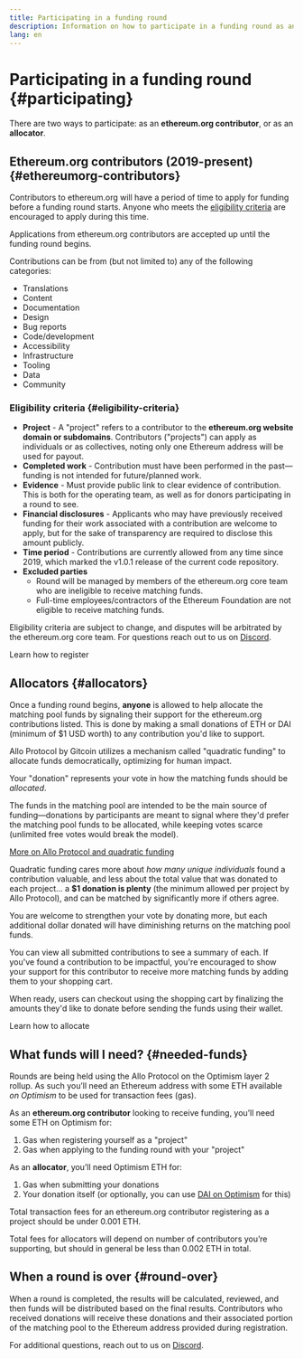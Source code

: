 ```yaml
---
title: Participating in a funding round
description: Information on how to participate in a funding round as an ethereum.org contributor or as an allocator
lang: en
---
```


# Participating in a funding round {#participating}

There are two ways to participate: as an **ethereum.org contributor**, or as an **allocator**.

## Ethereum.org contributors (2019-present) {#ethereumorg-contributors}

Contributors to ethereum.org will have a period of time to apply for funding before a funding round starts. Anyone who meets the [eligibility criteria](#eligibility-criteria) are encouraged to apply during this time.

Applications from ethereum.org contributors are accepted up until the funding round begins.

Contributions can be from (but not limited to) any of the following categories:

- <Emoji text="🌐" me={1} /> Translations
- <Emoji text="📝" me={1} /> Content
- <Emoji text="📖" me={1} /> Documentation
- <Emoji text="📐" me={1} /> Design
- <Emoji text="🐞" me={1} /> Bug reports
- <Emoji text="👩‍💻" me={1} /> Code/development
- <Emoji text="👨‍🦯" me={1} /> Accessibility
- <Emoji text="🏛️" me={1} /> Infrastructure
- <Emoji text="🔧" me={1} /> Tooling
- <Emoji text="💿" me={1} /> Data
- <Emoji text="🤝" me={1} /> Community

### Eligibility criteria {#eligibility-criteria}

- **Project** - A "project" refers to a contributor to the **ethereum.org website domain or subdomains**. Contributors ("projects") can apply as individuals or as collectives, noting only one Ethereum address will be used for payout.
- **Completed work** - Contribution must have been performed in the past—funding is not intended for future/planned work.
- **Evidence** - Must provide public link to clear evidence of contribution. This is both for the operating team, as well as for donors participating in a round to see.
- **Financial disclosures** - Applicants who may have previously received funding for their work associated with a contribution are welcome to apply, but for the sake of transparency are required to disclose this amount publicly.
- **Time period** - Contributions are currently allowed from any time since 2019, which marked the v1.0.1 release of the current code repository.
- **Excluded parties**
  - Round will be managed by members of the ethereum.org core team who are ineligible to receive matching funds.
  - Full-time employees/contractors of the Ethereum Foundation are not eligible to receive matching funds.

Eligibility criteria are subject to change, and disputes will be arbitrated by the ethereum.org core team. For questions reach out to us on [Discord](/discord/).

<ButtonLink href="/contributing/funding-rounds/participating/registering/">Learn how to register</ButtonLink>

## Allocators {#allocators}

Once a funding round begins, **anyone** is allowed to help allocate the matching pool funds by signaling their support for the ethereum.org contributions listed. This is done by making a small donations of ETH or DAI (minimum of $1 USD worth) to any contribution you'd like to support.

<ExpandableCard
title="Wait, I have to pay for this?"
contentPreview="Ethereum.org is using Allo Protocol by Gitcoin to execute funding rounds">
Allo Protocol by Gitcoin utilizes a mechanism called "quadratic funding" to allocate funds democratically, optimizing for human impact.

Your "donation" represents your vote in how the matching funds should be <em>allocated</em>.

The funds in the matching pool are intended to be the main source of funding—donations by participants are meant to signal where they'd prefer the matching pool funds to be allocated, while keeping votes scarce (unlimited free votes would break the model).

<p><a href="https://docs.allo.gitcoin.co/">More on Allo Protocol and quadratic funding</a></p>
</ExpandableCard>

<ExpandableCard
title="How much do I need to spend?"
contentPreview="$1 is the minimum—you can do more, but that will do">
Quadratic funding cares more about <em>how many unique individuals</em> found a contribution valuable, and less about the total value that was donated to each project... a <strong>$1 donation is plenty</strong> (the minimum allowed per project by Allo Protocol), and can be matched by significantly more if others agree.

You are welcome to strengthen your vote by donating more, but each additional dollar donated will have diminishing returns on the matching pool funds.
</ExpandableCard>

You can view all submitted contributions to see a summary of each. If you've found a contribution to be impactful, you're encouraged to show your support for this contributor to receive more matching funds by adding them to your shopping cart.

When ready, users can checkout using the shopping cart by finalizing the amounts they'd like to donate before sending the funds using their wallet.

<ButtonLink href="/contributing/funding-rounds/participating/allocating/">Learn how to allocate</ButtonLink>

## What funds will I need? {#needed-funds}

Rounds are being held using the Allo Protocol on the Optimism layer 2 rollup. As such you’ll need an Ethereum address with some ETH available _on Optimism_ to be used for transaction fees (gas).

As an **ethereum.org contributor** looking to receive funding, you’ll need some ETH on Optimism for:

1. Gas when registering yourself as a "project"
2. Gas when applying to the funding round with your "project"

As an **allocator**, you’ll need Optimism ETH for:

1. Gas when submitting your donations
2. Your donation itself (or optionally, you can use [DAI on Optimism](https://optimistic.etherscan.io/token/0xda10009cbd5d07dd0cecc66161fc93d7c9000da1) for this)

<ExpandableCard
title="How much will gas cost?"
contentPreview="On Optimism, total fees should be anywhere from ~$0.25-$2">

Total transaction fees for an ethereum.org contributor registering as a project should be under 0.001 ETH.

Total fees for allocators will depend on number of contributors you’re supporting, but should in general be less than 0.002 ETH in total.
</ExpandableCard>

## When a round is over {#round-over}

When a round is completed, the results will be calculated, reviewed, and then funds will be distributed based on the final results. Contributors who received donations will receive these donations and their associated portion of the matching pool to the Ethereum address provided during registration.

For additional questions, reach out to us on [Discord](/discord/).
